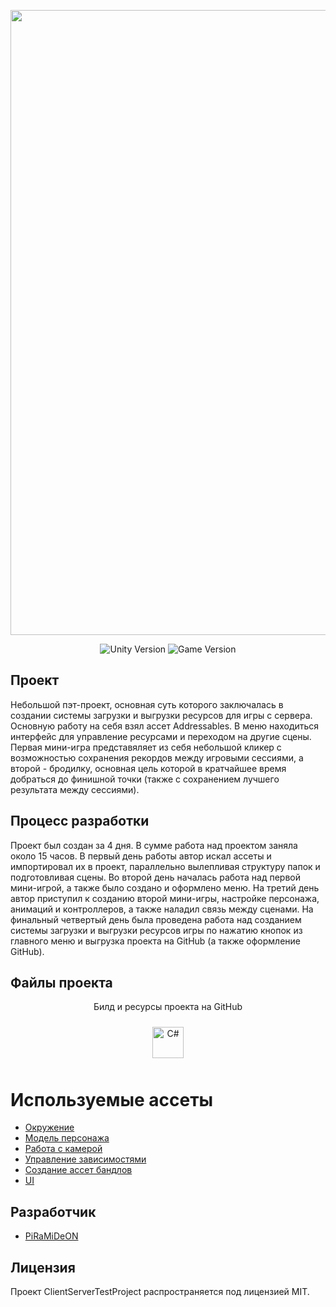 <p align="center">
      <img src='https://github.com/PiRaMiDeON/PixelSmash_Devlog/blob/main/GitHub_ProfileGif.gif' width=1000>
</p>

<p align="center">
    <img src="https://img.shields.io/badge/Engine-2022-blueviolet" alt="Unity Version">
    <img src="https://img.shields.io/badge/Version-Alpha-red" alt="Game Version">
</p>

## Проект

Небольшой пэт-проект, основная суть которого заключалась в создании системы загрузки и выгрузки ресурсов для игры с сервера. Основную работу на себя взял ассет Addressables. В меню находиться интерфейс для управление ресурсами и переходом на другие сцены. Первая мини-игра представяляет из себя небольшой кликер с возможностью сохранения рекордов между игровыми сессиями, а второй - бродилку, основная цель которой в кратчайшее время добраться до финишной точки (также с сохранением лучшего результата между сессиями).

## Процесс разработки

Проект был создан за 4 дня. В сумме работа над проектом заняла около 15 часов. В первый день работы автор искал ассеты и импортировал их в проект, параллельно вылепливая структуру папок и подготовливая сцены. Во второй день началась работа над первой мини-игрой, а также было создано и оформлено меню. На третий день автор приступил к созданию второй мини-игры, настройке персонажа, анимаций и контроллеров, а также наладил связь между сценами. На финальный четвертый день была проведена работа над созданием системы загрузки и выгрузки ресурсов игры по нажатию кнопок из главного меню и выгрузка проекта на GitHub (а также оформление GitHub).

## Файлы проекта

<p align="center"> Билд и ресурсы проекта на GitHub
      <p align="center">
<a href="https://github.com/PiRaMiDeON/client-server-project-testTask" target="_blank"><img style="margin: 10px" 
src="https://cdn.wikimg.net/en/splatoonwiki/images/thumb/8/88/GitHub_Icon.svg/1200px-GitHub_Icon.svg.png" alt="C#" height="50" /></a>
</p>

# Используемые ассеты
- [Окружение](https://assetstore.unity.com/packages/3d/environments/lowpoly-environment-nature-free-medieval-fantasy-series-187052)
- [Модель персонажа](https://assetstore.unity.com/packages/3d/characters/humanoids/casual-1-anime-girl-characters-185076)
- [Работа с камерой](https://github.com/Unity-Technologies/com.unity.cinemachine)
- [Управление зависимостями](https://assetstore.unity.com/packages/tools/utilities/extenject-dependency-injection-ioc-157735)
- [Создание ассет бандлов](https://docs.unity3d.com/Packages/com.unity.addressables@1.22/manual/index.html)
- [UI](https://assetstore.unity.com/packages/2d/gui/icons/sleek-essential-ui-pack-170650)

## Разработчик

- [PiRaMiDeON](https://github.com/PiRaMiDeON)

## Лицензия

Проект ClientServerTestProject распространяется под лицензией MIT.
